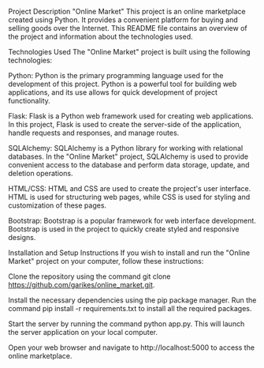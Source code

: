 Project Description "Online Market"
This project is an online marketplace created using Python. It provides a convenient platform for buying and selling goods over the Internet. This README file contains an overview of the project and information about the technologies used.

Technologies Used
The "Online Market" project is built using the following technologies:

Python: Python is the primary programming language used for the development of this project. Python is a powerful tool for building web applications, and its use allows for quick development of project functionality.

Flask: Flask is a Python web framework used for creating web applications. In this project, Flask is used to create the server-side of the application, handle requests and responses, and manage routes.

SQLAlchemy: SQLAlchemy is a Python library for working with relational databases. In the "Online Market" project, SQLAlchemy is used to provide convenient access to the database and perform data storage, update, and deletion operations.

HTML/CSS: HTML and CSS are used to create the project's user interface. HTML is used for structuring web pages, while CSS is used for styling and customization of these pages.

Bootstrap: Bootstrap is a popular framework for web interface development. Bootstrap is used in the project to quickly create styled and responsive designs.

Installation and Setup Instructions
If you wish to install and run the "Online Market" project on your computer, follow these instructions:

Clone the repository using the command git clone https://github.com/garikes/online_market.git.

Install the necessary dependencies using the pip package manager. Run the command pip install -r requirements.txt to install all the required packages.

Start the server by running the command python app.py. This will launch the server application on your local computer.

Open your web browser and navigate to http://localhost:5000 to access the online marketplace.
